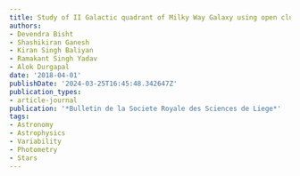 ```yaml
---
title: Study of II Galactic quadrant of Milky Way Galaxy using open clusters
authors:
- Devendra Bisht
- Shashikiran Ganesh
- Kiran Singh Baliyan
- Ramakant Singh Yadav
- Alok Durgapal
date: '2018-04-01'
publishDate: '2024-03-25T16:45:48.342647Z'
publication_types:
- article-journal
publication: '*Bulletin de la Societe Royale des Sciences de Liege*'
tags:
- Astronomy
- Astrophysics
- Variability
- Photometry
- Stars
---
```

